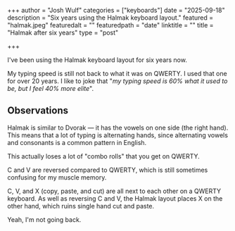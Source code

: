 +++
author = "Josh Wulf"
categories = ["keyboards"]
date = "2025-09-18"
description = "Six years using the Halmak keyboard layout."
featured = "halmak.jpeg"
featuredalt = ""
featuredpath = "date"
linktitle = ""
title = "Halmak after six years"
type = "post"

+++

I've been using the Halmak keyboard layout for six years now. 

My typing speed is still not back to what it was on QWERTY. I used that one for over 20 years. I like to joke that "_my typing speed is 60% what it used to be, but I feel 40% more elite_".

## Observations

Halmak is similar to Dvorak — it has the vowels on one side (the right hand). This means that a lot of typing is alternating hands, since alternating vowels and consonants is a common pattern in English. 

This actually loses a lot of "combo rolls" that you get on QWERTY. 

C and V are reversed compared to QWERTY, which is still sometimes confusing for my muscle memory. 

C, V, and X (copy, paste, and cut) are all next to each other on a QWERTY keyboard. As well as reversing C and V, the Halmak layout places X on the other hand, which ruins single hand cut and paste.

Yeah, I'm not going back. 
